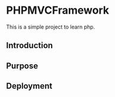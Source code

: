 # PHPMVCFramework

This is a simple project to learn php.

## Introduction

## Purpose

## Deployment


